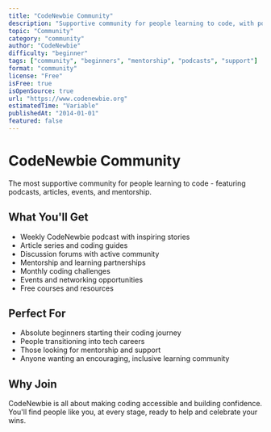 ```yaml
---
title: "CodeNewbie Community"
description: "Supportive community for people learning to code, with podcasts, articles, forums, and mentorship opportunities"
topic: "Community"
category: "community"
author: "CodeNewbie"
difficulty: "beginner"
tags: ["community", "beginners", "mentorship", "podcasts", "support"]
format: "community"
license: "Free"
isFree: true
isOpenSource: true
url: "https://www.codenewbie.org"
estimatedTime: "Variable"
publishedAt: "2014-01-01"
featured: false
---
```


# CodeNewbie Community

The most supportive community for people learning to code - featuring podcasts, articles, events, and mentorship.

## What You'll Get
- Weekly CodeNewbie podcast with inspiring stories
- Article series and coding guides
- Discussion forums with active community
- Mentorship and learning partnerships
- Monthly coding challenges
- Events and networking opportunities
- Free courses and resources

## Perfect For
- Absolute beginners starting their coding journey
- People transitioning into tech careers
- Those looking for mentorship and support
- Anyone wanting an encouraging, inclusive learning community

## Why Join
CodeNewbie is all about making coding accessible and building confidence. You'll find people like you, at every stage, ready to help and celebrate your wins.
